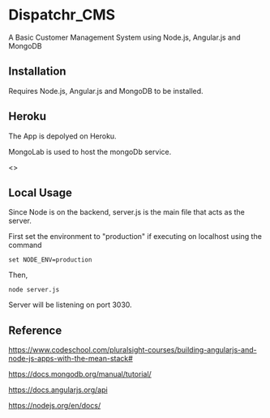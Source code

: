 
# Dispatchr_CMS

A Basic Customer Management System using Node.js, Angular.js and MongoDB

## Installation

Requires Node.js, Angular.js and MongoDB to be installed.

## Heroku

The App is depolyed on Heroku.

MongoLab is used to host the mongoDb service.

<>

## Local Usage

Since Node is on the backend, server.js is the main file that acts as the server.

First set the environment to "production" if executing on localhost using the command

<code>set NODE_ENV=production</code>

Then,

<code>node server.js</code>

Server will be listening on port 3030.

## Reference

https://www.codeschool.com/pluralsight-courses/building-angularjs-and-node-js-apps-with-the-mean-stack#

https://docs.mongodb.org/manual/tutorial/

https://docs.angularjs.org/api

https://nodejs.org/en/docs/



